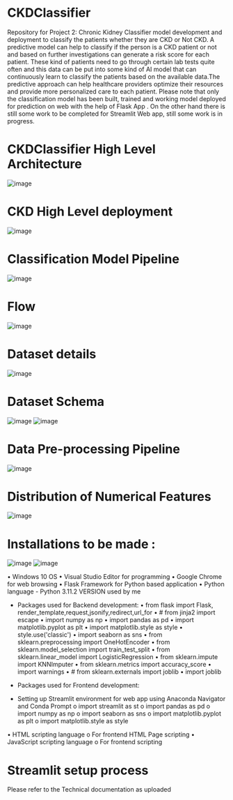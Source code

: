 # CKDClassifier
Repository for Project 2: Chronic Kidney Classifier model development and deployment to classify the patients whether they are CKD or Not CKD. 
A predictive model can help to classify if the person is a CKD patient or not and based on further investigations can generate a risk score for each patient.
These kind of patients need to go through certain lab tests quite often and this data can be put into some kind of AI model that can continuously learn to classify the patients based on the available data.The predictive approach can help healthcare providers optimize their resources and provide more personalized care to each patient.
Please note that only the classification model has been built, trained and working model deployed for prediction on web with the help of Flask App . On the other hand there is still some work to be completed for Streamlit Web app, still some work is in progress.


# CKDClassifier High Level Architecture

![image](https://github.com/Niloth/CKDClassifier/assets/10112571/e163bc16-ca63-44b7-b8d9-3ad4b4f0cc70)

# CKD High Level deployment

![image](https://github.com/Niloth/CKDClassifier/assets/10112571/363b66fe-85c6-40c6-ac93-bac444645f4d)

# Classification Model Pipeline

![image](https://github.com/Niloth/CKDClassifier/assets/10112571/e4282d5c-4953-47b3-a7df-bff3687d8bb3)

# Flow
![image](https://github.com/Niloth/CKDClassifier/assets/10112571/69f3abc5-4075-486e-b015-d71afdb2c05d)


# Dataset details

![image](https://github.com/Niloth/CKDClassifier/assets/10112571/b6b5f075-15fb-4ec1-b353-4affeade645b)

# Dataset Schema

![image](https://github.com/Niloth/CKDClassifier/assets/10112571/95486d3f-a61a-44a0-abf3-ea60ac88975b)
![image](https://github.com/Niloth/CKDClassifier/assets/10112571/699ea21e-8613-4a37-a50b-91c6380640d5)

# Data Pre-processing Pipeline
![image](https://github.com/Niloth/CKDClassifier/assets/10112571/7e35425b-bd9b-47a5-8581-f021b8bdd960)

# Distribution of Numerical Features

![image](https://github.com/Niloth/CKDClassifier/assets/10112571/441e7d18-4d5b-47b8-9a6a-c5b980f1b9cb)

# Installations to be made :
![image](https://github.com/Niloth/CKDClassifier/assets/10112571/cf18181e-6fdb-4067-a526-bb1e2563f68b)
![image](https://github.com/Niloth/CKDClassifier/assets/10112571/812da523-7ce3-464d-bbc9-32f0b1671829)

•	Windows 10 OS
•	Visual Studio Editor for programming
•	Google Chrome for web browsing
•	Flask Framework for Python based application
•	Python language - Python 3.11.2 VERSION used by me
-	Packages used for Backend development:
•	from flask import Flask, render_template,request,jsonify,redirect,url_for
•	# from jinja2 import escape
•	import numpy as np
•	import pandas as pd
•	import matplotlib.pyplot as plt
•	import matplotlib.style as style
•	style.use('classic')
•	import seaborn as sns
•	from sklearn.preprocessing import OneHotEncoder
•	from sklearn.model_selection import train_test_split
•	from sklearn.linear_model import LogisticRegression
•	from sklearn.impute import KNNImputer
•	from sklearn.metrics import accuracy_score
•	import warnings
•	# from sklearn.externals import joblib
•	import joblib

-	Packages used for Frontend development:
-	Setting up Streamlit environment for web app using Anaconda Navigator and Conda Prompt
o	import streamlit as st
o	import pandas as pd
o	import numpy as np
o	import seaborn as sns 
o	import matplotlib.pyplot as plt
o	import matplotlib.style as style

•	HTML scripting language
o	For frontend HTML Page scripting
•	JavaScript scripting language
o	For frontend scripting

# Streamlit setup process
Please refer to the Technical documentation as uploaded

